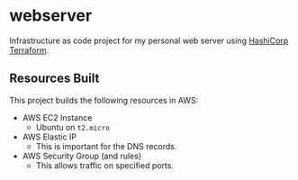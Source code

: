 # webserver
Infrastructure as code project for my personal web server
using [HashiCorp Terraform](https://www.terraform.io/).

## Resources Built
This project builds the following resources in AWS:
* AWS EC2 Instance
  * Ubuntu on `t2.micro`
* AWS Elastic IP
  * This is important for the DNS records.
* AWS Security Group (and rules)
  * This allows traffic on specified ports.